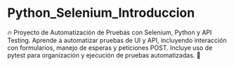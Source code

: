 # Python_Selenium_Introduccion
🔥 Proyecto de Automatización de Pruebas con Selenium, Python y API Testing. Aprende a automatizar pruebas de UI y API, incluyendo interacción con formularios, manejo de esperas y peticiones POST. Incluye uso de pytest para organización y ejecución de pruebas automatizadas. 🚀
